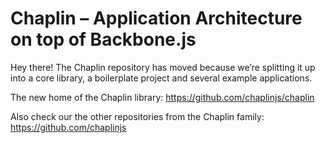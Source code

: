 Chaplin – Application Architecture on top of Backbone.js
========================================================

Hey there! The Chaplin repository has moved because we’re splitting it up into a core library, a boilerplate project and several example applications.

The new home of the Chaplin library:
https://github.com/chaplinjs/chaplin

Also check our the other repositories from the Chaplin family:
https://github.com/chaplinjs